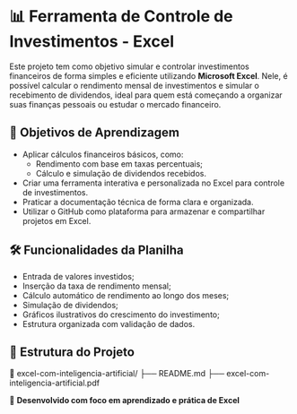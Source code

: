 # 📊 Ferramenta de Controle de Investimentos - Excel

Este projeto tem como objetivo simular e controlar investimentos financeiros de forma simples e eficiente utilizando **Microsoft Excel**. Nele, é possível calcular o rendimento mensal de investimentos e simular o recebimento de dividendos, ideal para quem está começando a organizar suas finanças pessoais ou estudar o mercado financeiro.

## 🎯 Objetivos de Aprendizagem

- Aplicar cálculos financeiros básicos, como:
  - Rendimento com base em taxas percentuais;
  - Cálculo e simulação de dividendos recebidos.
- Criar uma ferramenta interativa e personalizada no Excel para controle de investimentos.
- Praticar a documentação técnica de forma clara e organizada.
- Utilizar o GitHub como plataforma para armazenar e compartilhar projetos em Excel.

## 🛠️ Funcionalidades da Planilha

- Entrada de valores investidos;
- Inserção da taxa de rendimento mensal;
- Cálculo automático de rendimento ao longo dos meses;
- Simulação de dividendos;
- Gráficos ilustrativos do crescimento do investimento;
- Estrutura organizada com validação de dados.

## 📁 Estrutura do Projeto

📂 excel-com-inteligencia-artificial/
├── README.md
├── excel-com-inteligencia-artificial.pdf

📌 **Desenvolvido com foco em aprendizado e prática de Excel**
